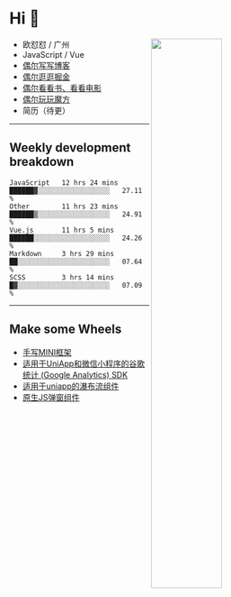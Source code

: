 # Hi 👋

[<img align="right" width="50%" src="https://github-readme-stats.vercel.app/api?username=OUDUIDUI&theme=dark&show_icons=true">](https://metrics.lecoq.io/OUDUIDUI?template=classic&#41;)


-   欧怼怼 / 广州
-   JavaScript / Vue
-   [偶尔写写博客](OUDUIDUI.cn)
-   [偶尔逛逛掘金](https://juejin.cn/user/4309700183594366)
-   [偶尔看看书、看看电影](https://www.yuque.com/books/share/3ee1684b-8e19-4849-b5aa-13d1813ded6d)
-   [偶尔玩玩魔方](https://cubing.com/results/person/2014OUSH01)
-   简历（待更）

---

##  Weekly development breakdown

<!--START_SECTION:waka-->
```text
JavaScript   12 hrs 24 mins  ██████▓░░░░░░░░░░░░░░░░░░   27.11 % 
Other        11 hrs 23 mins  ██████▒░░░░░░░░░░░░░░░░░░   24.91 % 
Vue.js       11 hrs 5 mins   ██████░░░░░░░░░░░░░░░░░░░   24.26 % 
Markdown     3 hrs 29 mins   ██░░░░░░░░░░░░░░░░░░░░░░░   07.64 % 
SCSS         3 hrs 14 mins   █▓░░░░░░░░░░░░░░░░░░░░░░░   07.09 % 
```
<!--END_SECTION:waka-->



---

##  Make some Wheels

- [手写MINI框架](https://github.com/OUDUIDUI/mini)
- [适用于UniApp和微信小程序的谷歌统计 (Google Analytics) SDK](https://github.com/OUDUIDUI/ga-tracker)
- [适用于uniapp的瀑布流组件](https://github.com/OUDUIDUI/uniapp_waterfalls_flow)
- [原生JS弹窗组件](https://github.com/OUDUIDUI/notice-kit)


